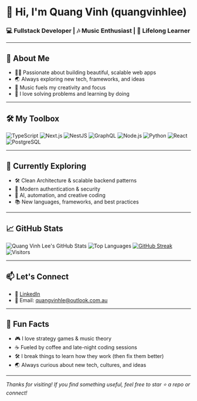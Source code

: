 # 👋 Hi, I'm Quang Vinh (quangvinhlee)

### 💻 Fullstack Developer | 🎶 Music Enthusiast | 🌱 Lifelong Learner

---

## 🚀 About Me

- 🧑‍💻 Passionate about building beautiful, scalable web apps
- 🌏 Always exploring new tech, frameworks, and ideas
- 🎵 Music fuels my creativity and focus
- 🧠 I love solving problems and learning by doing

---

## 🛠️ My Toolbox

![TypeScript](https://img.shields.io/badge/-TypeScript-3178c6?logo=typescript&logoColor=white)
![Next.js](https://img.shields.io/badge/-Next.js-000000?logo=next.js)
![NestJS](https://img.shields.io/badge/-NestJS-e0234e?logo=nestjs&logoColor=white)
![GraphQL](https://img.shields.io/badge/-GraphQL-e10098?logo=graphql&logoColor=white)
![Node.js](https://img.shields.io/badge/-Node.js-339933?logo=node.js&logoColor=white)
![Python](https://img.shields.io/badge/-Python-3776AB?logo=python&logoColor=white)
![React](https://img.shields.io/badge/-React-20232a?logo=react&logoColor=61dafb)
![PostgreSQL](https://img.shields.io/badge/-PostgreSQL-336791?logo=postgresql)

---

## 🌱 Currently Exploring

- 🛠️ Clean Architecture & scalable backend patterns
- 🔐 Modern authentication & security
- 🤖 AI, automation, and creative coding
- 📚 New languages, frameworks, and best practices

---

## 📈 GitHub Stats

![Quang Vinh Lee's GitHub Stats](https://github-readme-stats.vercel.app/api?username=quangvinhlee&show_icons=true&theme=tokyonight&count_private=true)
![Top Languages](https://github-readme-stats.vercel.app/api/top-langs/?username=quangvinhlee&layout=compact&theme=tokyonight)
[![GitHub Streak](https://streak-stats.demolab.com?user=quangvinhlee&theme=tokyonight&hide_border=true)](https://git.io/streak-stats)
![Visitors](https://komarev.com/ghpvc/?username=quangvinhlee&label=Profile%20views&color=0e75b6&style=flat)

---

## 📫 Let's Connect

- 💼 [LinkedIn](https://www.linkedin.com/in/vinh-quang-le-57a9542b6/)
- 📧 Email: quangvinhle@outlook.com.au

---

## 🎵 Fun Facts

- 🎮 I love strategy games & music theory
- ☕ Fueled by coffee and late-night coding sessions
- 🛠️ I break things to learn how they work (then fix them better)
- 🌏 Always curious about new tech, cultures, and ideas

---

_Thanks for visiting! If you find something useful, feel free to star ⭐️ a repo or connect!_
